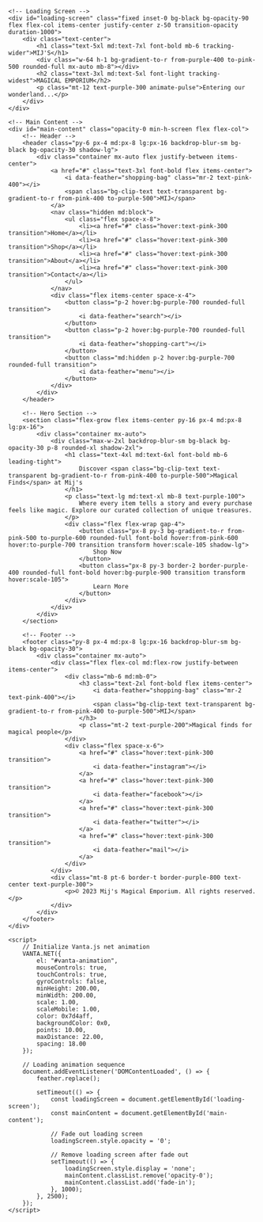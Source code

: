 <html lang="en">
<head>
    <meta charset="UTF-8">
    <meta name="viewport" content="width=device-width, initial-scale=1.0">
    <title>Mij's Magical Emporium</title>
    <script src="https://cdn.tailwindcss.com"></script>
    <script src="https://unpkg.com/feather-icons"></script>
    <script src="https://cdn.jsdelivr.net/npm/feather-icons/dist/feather.min.js"></script>
    <script src="https://cdnjs.cloudflare.com/ajax/libs/three.js/r134/three.min.js"></script>
    <script src="https://cdn.jsdelivr.net/npm/vanta@latest/dist/vanta.net.min.js"></script>
    <style>
        @keyframes fadeIn {
            from { opacity: 0; }
            to { opacity: 1; }
        }
        .fade-in {
            animation: fadeIn 1.5s ease-in-out;
        }
        .vanta-container {
            position: fixed;
            top: 0;
            left: 0;
            width: 100%;
            height: 100%;
            z-index: -1;
        }
    </style>
</head>
<body class="bg-gradient-to-br from-purple-900 to-indigo-800 text-white">
    <!-- Vanta.js Animation Container -->
    <div id="vanta-animation" class="vanta-container"></div>

    <!-- Loading Screen -->
    <div id="loading-screen" class="fixed inset-0 bg-black bg-opacity-90 flex flex-col items-center justify-center z-50 transition-opacity duration-1000">
        <div class="text-center">
            <h1 class="text-5xl md:text-7xl font-bold mb-6 tracking-wider">MIJ'S</h1>
            <div class="w-64 h-1 bg-gradient-to-r from-purple-400 to-pink-500 rounded-full mx-auto mb-8"></div>
            <h2 class="text-3xl md:text-5xl font-light tracking-widest">MAGICAL EMPORIUM</h2>
            <p class="mt-12 text-purple-300 animate-pulse">Entering our wonderland...</p>
        </div>
    </div>

    <!-- Main Content -->
    <div id="main-content" class="opacity-0 min-h-screen flex flex-col">
        <!-- Header -->
        <header class="py-6 px-4 md:px-8 lg:px-16 backdrop-blur-sm bg-black bg-opacity-30 shadow-lg">
            <div class="container mx-auto flex justify-between items-center">
                <a href="#" class="text-3xl font-bold flex items-center">
                    <i data-feather="shopping-bag" class="mr-2 text-pink-400"></i>
                    <span class="bg-clip-text text-transparent bg-gradient-to-r from-pink-400 to-purple-500">MIJ</span>
                </a>
                <nav class="hidden md:block">
                    <ul class="flex space-x-8">
                        <li><a href="#" class="hover:text-pink-300 transition">Home</a></li>
                        <li><a href="#" class="hover:text-pink-300 transition">Shop</a></li>
                        <li><a href="#" class="hover:text-pink-300 transition">About</a></li>
                        <li><a href="#" class="hover:text-pink-300 transition">Contact</a></li>
                    </ul>
                </nav>
                <div class="flex items-center space-x-4">
                    <button class="p-2 hover:bg-purple-700 rounded-full transition">
                        <i data-feather="search"></i>
                    </button>
                    <button class="p-2 hover:bg-purple-700 rounded-full transition">
                        <i data-feather="shopping-cart"></i>
                    </button>
                    <button class="md:hidden p-2 hover:bg-purple-700 rounded-full transition">
                        <i data-feather="menu"></i>
                    </button>
                </div>
            </div>
        </header>

        <!-- Hero Section -->
        <section class="flex-grow flex items-center py-16 px-4 md:px-8 lg:px-16">
            <div class="container mx-auto">
                <div class="max-w-2xl backdrop-blur-sm bg-black bg-opacity-30 p-8 rounded-xl shadow-2xl">
                    <h1 class="text-4xl md:text-6xl font-bold mb-6 leading-tight">
                        Discover <span class="bg-clip-text text-transparent bg-gradient-to-r from-pink-400 to-purple-500">Magical Finds</span> at Mij's
                    </h1>
                    <p class="text-lg md:text-xl mb-8 text-purple-100">
                        Where every item tells a story and every purchase feels like magic. Explore our curated collection of unique treasures.
                    </p>
                    <div class="flex flex-wrap gap-4">
                        <button class="px-8 py-3 bg-gradient-to-r from-pink-500 to-purple-600 rounded-full font-bold hover:from-pink-600 hover:to-purple-700 transition transform hover:scale-105 shadow-lg">
                            Shop Now
                        </button>
                        <button class="px-8 py-3 border-2 border-purple-400 rounded-full font-bold hover:bg-purple-900 transition transform hover:scale-105">
                            Learn More
                        </button>
                    </div>
                </div>
            </div>
        </section>

        <!-- Footer -->
        <footer class="py-8 px-4 md:px-8 lg:px-16 backdrop-blur-sm bg-black bg-opacity-30">
            <div class="container mx-auto">
                <div class="flex flex-col md:flex-row justify-between items-center">
                    <div class="mb-6 md:mb-0">
                        <h3 class="text-2xl font-bold flex items-center">
                            <i data-feather="shopping-bag" class="mr-2 text-pink-400"></i>
                            <span class="bg-clip-text text-transparent bg-gradient-to-r from-pink-400 to-purple-500">MIJ</span>
                        </h3>
                        <p class="mt-2 text-purple-200">Magical finds for magical people</p>
                    </div>
                    <div class="flex space-x-6">
                        <a href="#" class="hover:text-pink-300 transition">
                            <i data-feather="instagram"></i>
                        </a>
                        <a href="#" class="hover:text-pink-300 transition">
                            <i data-feather="facebook"></i>
                        </a>
                        <a href="#" class="hover:text-pink-300 transition">
                            <i data-feather="twitter"></i>
                        </a>
                        <a href="#" class="hover:text-pink-300 transition">
                            <i data-feather="mail"></i>
                        </a>
                    </div>
                </div>
                <div class="mt-8 pt-6 border-t border-purple-800 text-center text-purple-300">
                    <p>© 2023 Mij's Magical Emporium. All rights reserved.</p>
                </div>
            </div>
        </footer>
    </div>

    <script>
        // Initialize Vanta.js net animation
        VANTA.NET({
            el: "#vanta-animation",
            mouseControls: true,
            touchControls: true,
            gyroControls: false,
            minHeight: 200.00,
            minWidth: 200.00,
            scale: 1.00,
            scaleMobile: 1.00,
            color: 0x7d4aff,
            backgroundColor: 0x0,
            points: 10.00,
            maxDistance: 22.00,
            spacing: 18.00
        });

        // Loading animation sequence
        document.addEventListener('DOMContentLoaded', () => {
            feather.replace();
            
            setTimeout(() => {
                const loadingScreen = document.getElementById('loading-screen');
                const mainContent = document.getElementById('main-content');
                
                // Fade out loading screen
                loadingScreen.style.opacity = '0';
                
                // Remove loading screen after fade out
                setTimeout(() => {
                    loadingScreen.style.display = 'none';
                    mainContent.classList.remove('opacity-0');
                    mainContent.classList.add('fade-in');
                }, 1000);
            }, 2500);
        });
    </script>
</body>
</html>
